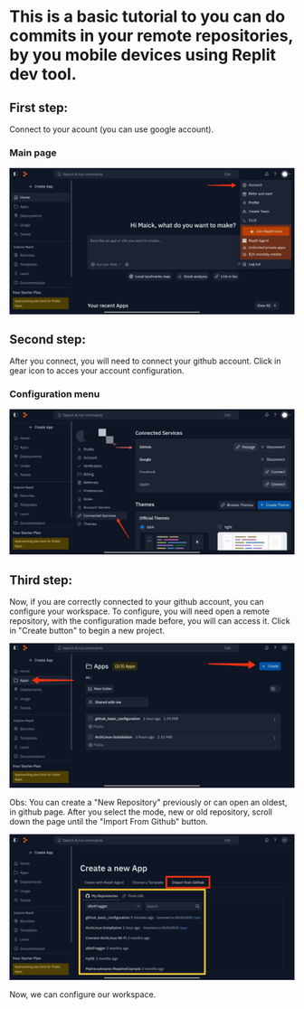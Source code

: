 # This is a basic tutorial to you can do commits in your remote repositories, by you mobile devices using Replit dev tool.

## First step:
Connect to your acount (you can use google account).
### Main page
![Main Menu](.github/Assets/main_page.jpg)

## Second step:
After you connect, you will need to connect your github account.
Click in gear icon to acces your account configuration.
### Configuration menu
![Configuration menu](.github/Assets/configuration_menu.jpg)

## Third step:
Now, if you are correctly connected to your github account, you can configure your workspace.
To configure, you will need open a remote repository, with the configuration made before, you will can access it.
Click in "Create button" to begin a new project.

![Open workspace01](.github/Assets/open_workspace01.jpg)


Obs: You can create a "New Repository" previously or can open an oldest, in github page.
After you select the mode, new or old repository, scroll down the page until the "Import From Github" button.

![Open workspace2](.github/Assets/open_workspace02.jpg)

Now, we can configure our workspace.



